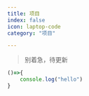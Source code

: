 ```yaml
---
title: 项目
index: false
icon: laptop-code
category: "项目"

---
```


> 别着急，待更新

```js
()=>{
    console.log("hello")
}

```
